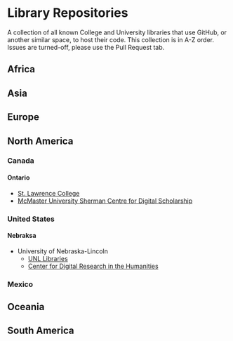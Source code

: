# Library Repositories
A collection of all known College and University libraries that use GitHub, or another similar space, to host their code.
This collection is in A-Z order. Issues are turned-off, please use the Pull Request tab.

## Africa
## Asia
## Europe
## North America
### Canada
#### Ontario
- [St. Lawrence College](https://github.com/slclibraries)
- [McMaster University Sherman Centre for Digital Scholarship](https://github.com/scds)
### United States
#### Nebraksa
- University of Nebraska-Lincoln
  - [UNL Libraries](https://github.com/unl-libraries)
  - [Center for Digital Research in the Humanities](https://github.com/CDRH/)
### Mexico
## Oceania
## South America
